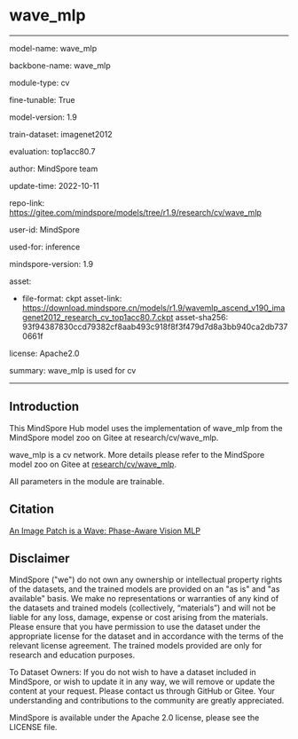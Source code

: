 # wave_mlp

---

model-name: wave_mlp

backbone-name: wave_mlp

module-type: cv

fine-tunable: True

model-version: 1.9

train-dataset: imagenet2012

evaluation: top1acc80.7

author: MindSpore team

update-time: 2022-10-11

repo-link: <https://gitee.com/mindspore/models/tree/r1.9/research/cv/wave_mlp>

user-id: MindSpore

used-for: inference

mindspore-version: 1.9

asset:

-
    file-format: ckpt
    asset-link: <https://download.mindspore.cn/models/r1.9/wavemlp_ascend_v190_imagenet2012_research_cv_top1acc80.7.ckpt>
    asset-sha256: 93f94387830ccd79382cf8aab493c918f8f3f479d7d8a3bb940ca2db7370661f

license: Apache2.0

summary: wave_mlp is used for cv

---

## Introduction

This MindSpore Hub model uses the implementation of wave_mlp from the MindSpore model zoo on Gitee at research/cv/wave_mlp.

wave_mlp is a cv network. More details please refer to the MindSpore model zoo on Gitee at [research/cv/wave_mlp](https://gitee.com/mindspore/models/blob/r1.9/research/cv/wave_mlp/README.md).

All parameters in the module are trainable.

## Citation

[An Image Patch is a Wave: Phase-Aware Vision MLP](https://arxiv.org/pdf/2111.12294.pdf)

## Disclaimer

MindSpore ("we") do not own any ownership or intellectual property rights of the datasets, and the trained models are provided on an "as is" and "as available" basis. We make no representations or warranties of any kind of the datasets and trained models (collectively, “materials”) and will not be liable for any loss, damage, expense or cost arising from the materials. Please ensure that you have permission to use the dataset under the appropriate license for the dataset and in accordance with the terms of the relevant license agreement. The trained models provided are only for research and education purposes.

To Dataset Owners: If you do not wish to have a dataset included in MindSpore, or wish to update it in any way, we will remove or update the content at your request. Please contact us through GitHub or Gitee. Your understanding and contributions to the community are greatly appreciated.

MindSpore is available under the Apache 2.0 license, please see the LICENSE file.
